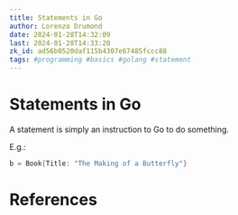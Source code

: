 ```yaml
---
title: Statements in Go
author: Lorenzo Drumond
date: 2024-01-28T14:32:09
last: 2024-01-28T14:33:20
zk_id: ad56b0520daf115b4307e67485fccc88
tags: #programming #basics #golang #statement
---
```



# Statements in Go
A statement is simply an instruction to Go to do something.

E.g.:
```go
b = Book{Title: "The Making of a Butterfly"}
```

# References
